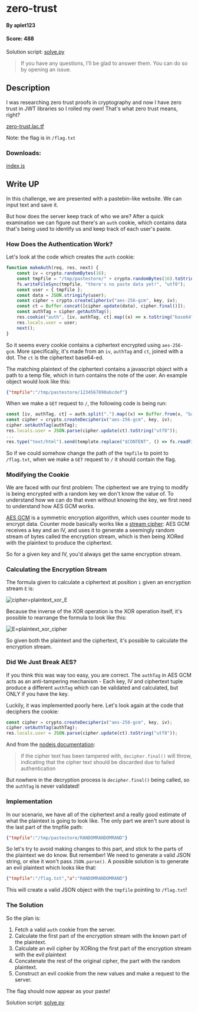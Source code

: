 # zero-trust

#### By aplet123
#### Score: 488

Solution script: [solve.py](solve.py)
> If you have any questions, I'll be glad to answer them. You can do so by opening an issue.

## Description

I was researching zero trust proofs in cryptography and now I have zero trust in JWT libraries so I rolled my own! That's what zero trust means, right?

[zero-trust.lac.tf](https://zero-trust.lac.tf)

Note: the flag is in `/flag.txt`

### Downloads: 
[index.js](index.js)

## Write UP

In this challenge, we are presented with a pastebin-like website. We can input text and save it.

But how does the server keep track of who we are? After a quick examination we can figure out there's an `auth` cookie, which contains data that's being used to identify us and keep track of each user's paste.

### How Does the Authentication Work?

Let's look at the code which creates the `auth` cookie:

```javascript
function makeAuth(req, res, next) {
    const iv = crypto.randomBytes(16);
    const tmpfile = "/tmp/pastestore/" + crypto.randomBytes(16).toString("hex");
    fs.writeFileSync(tmpfile, "there's no paste data yet!", "utf8");
    const user = { tmpfile };
    const data = JSON.stringify(user);
    const cipher = crypto.createCipheriv("aes-256-gcm", key, iv);
    const ct = Buffer.concat([cipher.update(data), cipher.final()]);
    const authTag = cipher.getAuthTag();
    res.cookie("auth", [iv, authTag, ct].map((x) => x.toString("base64")).join("."));
    res.locals.user = user;
    next();
}
```

So it seems every cookie contains a ciphertext encrypted using `aes-256-gcm`. More specifically, it's made from an `iv`, `authTag` and `ct`, joined with a dot. The `ct` is the ciphertext base64-ed.

The matching plaintext of the ciphertext contains a javascript object with a path to a temp file, which in turn contains the note of the user. An example object would look like this:

```json
{"tmpfile":"/tmp/pastestore/1234567890abcdef"}
```

When we make a `GET` request to `/`, the following code is being run:
```javascript
const [iv, authTag, ct] = auth.split(".").map((x) => Buffer.from(x, "base64"));
const cipher = crypto.createDecipheriv("aes-256-gcm", key, iv);
cipher.setAuthTag(authTag);
res.locals.user = JSON.parse(cipher.update(ct).toString("utf8"));
...
res.type("text/html").send(template.replace("$CONTENT", () => fs.readFileSync(res.locals.user.tmpfile, "utf8")));
```

So if we could somehow change the path of the `tmpfile` to point to `/flag.txt`, when we make a `GET` request to `/` it should contain the flag.

### Modifying the Cookie

We are faced with our first problem: The ciphertext we are trying to modify is being encrypted with a random key we don't know the value of. To understand how we can do that even without knowing the key, we first need to understand how AES GCM works.

[AES GCM](https://en.wikipedia.org/wiki/Galois/Counter_Mode) is a symmetric encryption algorithm, which uses counter mode to encrypt data. Counter mode basically works like a [stream cipher](https://en.wikipedia.org/wiki/Stream_cipher): AES GCM receives a key and an IV, and uses it to generate a seemingly random stream of bytes called the encryption stream, which is then being XORed with the plaintext to produce the ciphertext.

So for a given key and IV, you'd always get the same encryption stream.

### Calculating the Encryption Stream

The formula given to calculate a ciphertext at position `i` given an encryption stream `E` is:

![cipher=plaintext_xor_E](https://latex.codecogs.com/png.image?\fg{ffffff}%20cipher_{i}=%20plaintext_{i}%20\oplus%20E_{i})

Because the inverse of the XOR operation is the XOR operation itself, it's possible to rearrange the formula to look like this:

![E=plaintext_xor_cipher](https://latex.codecogs.com/png.image?\fg{ffffff}%20E_{i}=%20plaintext_{i}%20\oplus%20cipher_{i})

So given both the plaintext and the ciphertext, it's possible to calculate the encryption stream.

### Did We Just Break AES?

If you think this was way too easy, you are correct. The `authTag` in AES GCM acts as an anti-tampering mechanism - Each key, IV and ciphertext tuple produce a different `authTag` which can be validated and calculated, but ONLY if you have the key.

Luckily, it was implemented poorly here. Let's look again at the code that deciphers the cookie:
```javascript
const cipher = crypto.createDecipheriv("aes-256-gcm", key, iv);
cipher.setAuthTag(authTag);
res.locals.user = JSON.parse(cipher.update(ct).toString("utf8"));
```

And from the [nodejs documentation](https://nodejs.org/api/crypto.html#deciphersetauthtagbuffer-encoding):

> if the cipher text has been tampered with, `decipher.final()` will throw, indicating that the cipher text should be discarded due to failed authentication

But nowhere in the decryption process is `decipher.final()` being called, so the `authTag` is never validated!

### Implementation

In our scenario, we have all of the ciphertext and a really good estimate of what the plaintext is going to look like. The only part we aren't sure about is the last part of the tmpfile path:

```json
{"tmpfile":"/tmp/pastestore/RANDOMRANDOMRAND"}
```

So let's try to avoid making changes to this part, and stick to the parts of the plaintext we do know. But remember! We need to generate a valid JSON string, or else it won't pass `JSON.parse()`. A possible solution is to generate an evil plaintext which looks like that:

```json
{"tmpfile":"/flag.txt","a":"RANDOMRANDOMRAND"}
```

This will create a valid JSON object with the `tmpfile` pointing to `/flag.txt`!

### The Solution

So the plan is:
1. Fetch a valid `auth` cookie from the server.
2. Calculate the first part of the encryption stream with the known part of the plaintext.
3. Calculate an evil cipher by XORing the first part of the encryption stream with the evil plaintext
4. Concatenate the rest of the original cipher, the part with the random plaintext.
5. Construct an evil cookie from the new values and make a request to the server.

The flag should now appear as your paste!

Solution script: [solve.py](solve.py)
